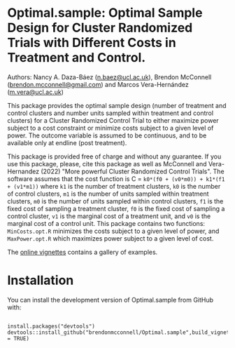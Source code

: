 # Optimal.sample: Optimal Sample Design for Cluster Randomized Trials with Different Costs in Treatment and Control.
Authors: Nancy A. Daza-Báez (<n.baez@ucl.ac.uk>), Brendon McConnell (<brendon.mcconnell@gmail.com>) and Marcos Vera-Hernández (<m.vera@ucl.ac.uk>)

This package provides the optimal sample design (number of treatment and control clusters and number units sampled within treatment and control clusters) for a Cluster Randomized Control Trial to either maximize power subject to a cost constraint or minimize costs subject to a given level of power. The outcome variable is assumed to be continuous, and to be available only at endline (post treatment).

This package is provided free of charge and without any guarantee. If you use this package, please, cite this package as well as McConnell and Vera-Hernandez (2022) "More powerful Cluster Randomized Control Trials". The software assumes that the cost function is C = `k0*(f0 + (v0*m0)) + k1*(f1 + (v1*m1))` where `k1` is the number of treatment clusters, `k0` is the number of control clusters, `m1` is the number of units sampled within treatment clusters, `m0` is the number of units sampled within control clusters, `f1` is the fixed cost of sampling a treatment cluster, `f0` is the fixed cost of sampling a control cluster, `v1` is the marginal cost of a treatment unit, and `v0` is the marginal cost of a control unit. This package contains two functions: `MinCosts.opt.R` minimizes the costs subject to a given level of power, and `MaxPower.opt.R` which maximizes power subject to a given level of cost.


The [online vignettes](https://github.com/brendonmcconnell/Optimal.sample/blob/main/vignettes/Optimal.sample.html) contains a gallery of examples.

# Installation 

You can install the development version of Optimal.sample from GitHub with:

```{r}

install.packages("devtools")
devtools::install_github("brendonmcconnell/Optimal.sample",build_vignettes = TRUE)

```
